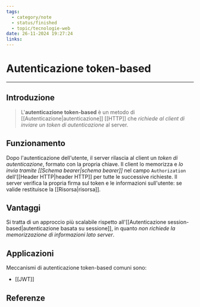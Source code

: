 ```yaml
---
tags:
  - category/note
  - status/finished
  - topic/tecnologie-web
date: 26-11-2024 19:27:24
links:
---
```

# Autenticazione token-based
---
## Introduzione
> L'**autenticazione token-based** è un metodo di [[Autenticazione|autenticazione]] [[HTTP]] che _richiede al client di inviare un token di autenticazione_ al server.

## Funzionamento
Dopo l'autenticazione dell'utente, il server rilascia al client un _token di autenticazione_, formato con la propria chiave. Il client lo memorizza e _lo invia tramite [[Schema bearer|schema bearer]]_ nel campo `Authorization` dell'[[Header HTTP|header HTTP]] per tutte le successive richieste. Il server verifica la propria firma sul token e le informazioni sull'utente: se valide restituisce la [[Risorsa|risorsa]].

## Vantaggi
Si tratta di un approccio più scalabile rispetto all'[[Autenticazione session-based|autenticazione basata su sessione]], in quanto _non richiede la memorizzazione di informazioni lato server_.

## Applicazioni
Meccanismi di autenticazione token-based comuni sono:
- [[JWT]]

## Referenze